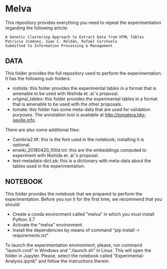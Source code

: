 # Melva

This repository provides everything you need to repeat the experimentation regarding the following article:

	A Genetic Clustering Approach to Extract Data from HTML Tables
	Patricia Jiménez, Juan C. Roldán, Rafael Corchuelo
	Submitted to Information Processing & Management


DATA
----

This folder provides the full repository used to perform the experimentation.  It has the following sub-folders:

- nishida: this folder provides the experimental tables in a format that is amenable to be used with Nishida et. al.'s proposal.
- original_tables: this folder provides the experimental tables in a format that is amenable to be used with the other proposals.
- tomate: this folder has some meta-data that are used for validation purposes.  The annotation tool is available at http://tomatera.tdg-seville.info.

There are also some additional files: 

- Cambria2.ttf: this is the font used in the notebook; installing it is optional.
- enwiki_20180420_100d.txt: this are the embeddings computed to experiment with Nishida et. al.'s proposal.
- text-metadata-dict.pk: this is a dictionary with meta-data about the tables used in the experimentation.

NOTEBOOK
--------

This folder provides the notebook that we prepared to perform the experimentation.  Before you run it for the first time, we recommend that you should:

- Create a conda environment called "melva" in which you must install Python 3.7
- Activate the "melva" environment.
- Install the dependencies by means of command "pip install -r requirements.txt"

To launch the experimentation environment, please, run command "launch.cmd" in Windows and "./launch.sh" in Linux.  This will open the folder in Jupyter.  Please, select the notebook called "Experimental-Analysis.ipynb" and follow the instructions therein.
